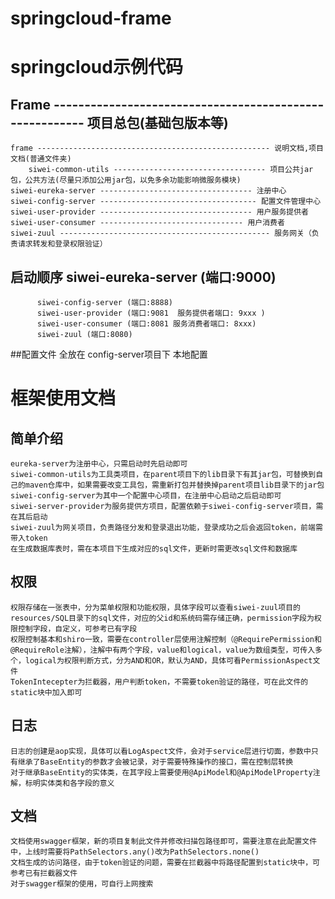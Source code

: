 # springcloud-frame
# springcloud示例代码
## Frame  -------------------------------------------------------- 项目总包(基础包版本等)
	frame ---------------------------------------------------- 说明文档,项目文档(普通文件夹)
        siwei-common-utils ---------------------------------- 项目公共jar包，公共方法(尽量只添加公用jar包，以免多余功能影响微服务模块)
	siwei-eureka-server ---------------------------------- 注册中心
	siwei-config-server ----------------------------------- 配置文件管理中心
	siwei-user-provider ---------------------------------- 用户服务提供者
	siwei-user-consumer -------------------------------- 用户消费者
	siwei-zuul ----------------------------------------------- 服务网关（负责请求转发和登录权限验证）


## 启动顺序  siwei-eureka-server (端口:9000)
		  siwei-config-server (端口:8888)
		  siwei-user-provider (端口:9081  服务提供者端口: 9xxx )
		  siwei-user-consumer (端口:8081 服务消费者端口: 8xxx)
		  siwei-zuul (端口:8080)
##配置文件 全放在 config-server项目下 本地配置
# 框架使用文档

## 简单介绍
    eureka-server为注册中心，只需启动时先启动即可
    siwei-common-utils为工具类项目，在parent项目下的lib目录下有其jar包，可替换到自己的maven仓库中，如果需要改变工具包，需重新打包并替换掉parent项目lib目录下的jar包
    siwei-config-server为其中一个配置中心项目，在注册中心启动之后启动即可
    siwei-server-provider为服务提供方项目，配置依赖于siwei-config-server项目，需在其后启动
    siwei-zuul为网关项目，负责路径分发和登录退出功能，登录成功之后会返回token，前端需带入token
    在生成数据库表时，需在本项目下生成对应的sql文件，更新时需更改sql文件和数据库

## 权限
    权限存储在一张表中，分为菜单权限和功能权限，具体字段可以查看siwei-zuul项目的resources/SQL目录下的sql文件，对应的父id和系统码需存储正确，permission字段为权限控制字段，自定义，可参考已有字段
    权限控制基本和shiro一致，需要在controller层使用注解控制（@RequirePermission和@RequireRole注解），注解中有两个字段，value和logical，value为数组类型，可传入多个，logical为权限判断方式，分为AND和OR，默认为AND，具体可看PermissionAspect文件
    TokenIntecepter为拦截器，用户判断token，不需要token验证的路径，可在此文件的static块中加入即可
	
## 日志
    日志的创建是aop实现，具体可以看LogAspect文件，会对于service层进行切面，参数中只有继承了BaseEntity的参数才会被记录，对于需要特殊操作的接口，需在控制层转换
    对于继承BaseEntity的实体类，在其字段上需要使用@ApiModel和@ApiModelProperty注解，标明实体类和各字段的意义

## 文档
    文档使用swagger框架，新的项目复制此文件并修改扫描包路径即可，需要注意在此配置文件中，上线时需要将PathSelectors.any()改为PathSelectors.none()
    文档生成的访问路径，由于token验证的问题，需要在拦截器中将路径配置到static块中，可参考已有拦截器文件
    对于swagger框架的使用，可自行上网搜索
